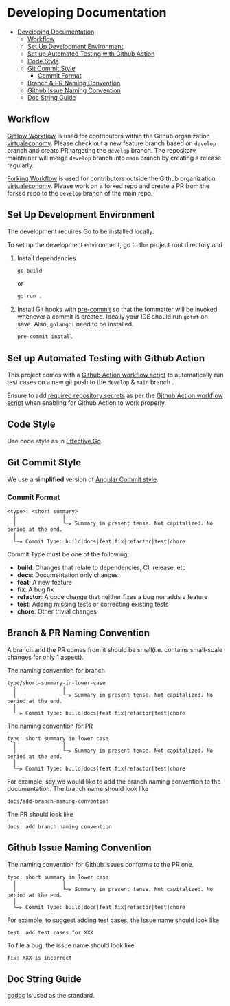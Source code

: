 # Developing Documentation

- [Developing Documentation](#developing-documentation)
    - [Workflow](#workflow)
    - [Set Up Development Environment](#set-up-development-environment)
    - [Set up Automated Testing with Github Action](#set-up-automated-testing-with-github-action)
    - [Code Style](#code-style)
    - [Git Commit Style](#git-commit-style)
        - [Commit Format](#commit-format)
    - [Branch & PR Naming Convention](#branch--pr-naming-convention)
    - [Github Issue Naming Convention](#github-issue-naming-convention)
    - [Doc String Guide](#doc-string-guide)

## Workflow

[Gitflow Workflow](https://www.atlassian.com/git/tutorials/comparing-workflows/gitflow-workflow) is used for contributors within the Github organization [virtualeconomy](https://github.com/virtualeconomy). Please check out a new feature branch based on `develop` branch and create PR targeting the `develop` branch. The repository maintainer will merge `develop` branch into `main` branch by creating a release regularly.

[Forking Workflow](https://www.atlassian.com/git/tutorials/comparing-workflows/forking-workflow) is used for contributors outside the Github organization [virtualeconomy](https://github.com/virtualeconomy). Please work on a forked repo and create a PR from the forked repo to the `develop` branch of the main repo.

## Set Up Development Environment

The development requires Go to be installed locally.

To set up the development environment, go to the project root directory and

1. Install dependencies

   ```bash
   go build
   ```
   or
   ```bash
   go run .
   ```

2. Install Git hooks with [pre-commit](https://github.com/pre-commit/pre-commit) so that the fommatter will be invoked whenever a commit is created. Ideally your IDE should run `gofmt` on save. Also, `golangci` need to be installed.

   ```bash
   pre-commit install
   ```

## Set up Automated Testing with Github Action

This project comes with a [Github Action workflow script](../.github/workflows/test.yml) to automatically run test cases on a new git push to the `develop` & `main` branch .

Ensure to add [required repository secrets](https://docs.github.com/en/actions/security-guides/encrypted-secrets#creating-encrypted-secrets-for-a-repository) as per the [Github Action workflow script](../.github/workflows/test.yml) when enabling for Github Action to work properly.

## Code Style

Use code style as in [Effective Go](https://go.dev/doc/effective_go).

## Git Commit Style

We use a **simplified** version of [Angular Commit style](https://github.com/angular/angular/blob/master/CONTRIBUTING.md#-commit-message-format).

### Commit Format

```
<type>: <short summary>
  │               │
  │               └─⫸ Summary in present tense. Not capitalized. No period at the end.
  │
  └─⫸ Commit Type: build|docs|feat|fix|refactor|test|chore
```

Commit Type must be one of the following:

- **build**: Changes that relate to dependencies, CI, release, etc
- **docs**: Documentation only changes
- **feat**: A new feature
- **fix**: A bug fix
- **refactor**: A code change that neither fixes a bug nor adds a feature
- **test**: Adding missing tests or correcting existing tests
- **chore**: Other trivial changes

## Branch & PR Naming Convention

A branch and the PR comes from it should be small(i.e. contains small-scale changes for only 1 aspect).

The naming convention for branch

```
type/short-summary-in-lower-case
  │               │
  │               └─⫸ Summary in present tense. Not capitalized. No period at the end.
  │
  └─⫸ Commit Type: build|docs|feat|fix|refactor|test|chore
```

The naming convention for PR

```
type: short summary in lower case
  │               │
  │               └─⫸ Summary in present tense. Not capitalized. No period at the end.
  │
  └─⫸ Commit Type: build|docs|feat|fix|refactor|test|chore
```

For example, say we would like to add the branch naming convention to the documentation.
The branch name should look like

```
docs/add-branch-naming-convention
```

The PR should look like

```
docs: add branch naming convention
```

## Github Issue Naming Convention

The naming convention for Github issues conforms to the PR one.

```
type: short summary in lower case
  │               │
  │               └─⫸ Summary in present tense. Not capitalized. No period at the end.
  │
  └─⫸ Commit Type: build|docs|feat|fix|refactor|test|chore
```

For example, to suggest adding test cases, the issue name should look like

```
test: add test cases for XXX
```

To file a bug, the issue name should look like

```
fix: XXX is incorrect
```

## Doc String Guide

[godoc](https://go.dev/doc/comment) is used as the standard.
